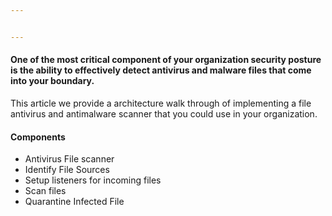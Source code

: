 ```yaml
---


---
```


<h4 id="one-of-the-most-critical-component-of-your-organization-security-posture-is-the-ability-to-effectively-detect-antivirus-and-malware-files-that-come-into-your-boundary.">One of the most critical component of your organization security posture is the ability to effectively detect antivirus and malware files that come into your boundary.</h4>
<p>This article we provide a architecture walk through of implementing a file antivirus and antimalware scanner  that you could use in your organization.</p>
<h4 id="components">Components</h4>
<ul>
<li>Antivirus File scanner</li>
<li>Identify File Sources</li>
<li>Setup listeners for incoming files</li>
<li>Scan files</li>
<li>Quarantine Infected File</li>
</ul>

